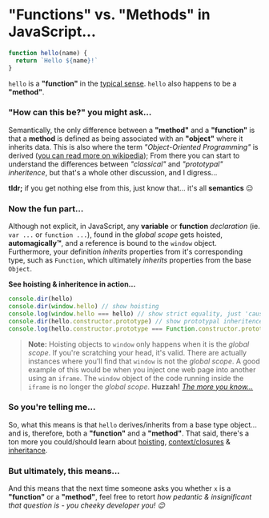 # "Functions" vs. "Methods" in JavaScript...

```javascript
function hello(name) {
  return `Hello ${name}!`
}
````

`hello` is a **"function"** in the [typical sense](https://www.cs.utah.edu/~germain/PPS/Topics/functions.html). `hello` also happens to be a **"method"**.

### "How can this be?" you might ask...

Semantically, the only difference between a **"method"** and a **"function"** is that a **method** is defined as being associated with an **"object"** where it inherits data. This is also where the term *"Object-Oriented Programming"* is derived ([you can read more on wikipedia](https://en.wikipedia.org/wiki/Method_(computer_programming))); From there you can start to understand the differences between *"classical"* and *"prototypal"* *inheritence*, but that's a whole other discussion, and I digress... 

**tldr;** if you get nothing else from this, just know that... it's all **semantics** 😑

### Now the fun part...

Although not explicit, in JavaScript, any **variable** or **function** *declaration* (ie. `var ...` or `function ...`), found in the *global scope* gets hoisted, **automagically™**, and a reference is bound to the `window` object. Furthermore, your definition *inherits* properties from it's corresponding type, such as `Function`, which ultimately *inherits* properties from the base `Object`.

**See hoisting & inheritence in action...**

```javascript
console.dir(hello)
console.dir(window.hello) // show hoisting
console.log(window.hello === hello) // show strict equality, just 'cause
console.dir(hello.constructor.prototype) // show prototypal inheritence from `Function`
console.log(hello.constructor.prototype === Function.constructor.prototype) // show strict equality, just 'cause
````

> **Note:** Hoisting objects to `window` only happens when it is the *global scope*. If you're scratching your head, it's valid. There are actually instances where you'll find that `window` is not the *global scope*. A good example of this would be when you inject one web page into another using an `iframe`. The `window` object of the code running inside the `iframe` is no longer the *global scope*. **Huzzah!** *[The more you know...](https://www.youtube.com/watch?v=GD6qtc2_AQA)*

### So you're telling me...

So, what this means is that `hello` derives/inherits from a base type object... and is, therefore, both a **"function"** and a **"method"**. That said, there's a ton more you could/should learn about [hoisting](https://developer.mozilla.org/en-US/docs/Glossary/Hoisting), [context/closures](https://developer.mozilla.org/en-US/docs/Web/JavaScript/Reference/Operators/this) & [inheritance](https://developer.mozilla.org/en-US/docs/Learn/JavaScript/Objects/Inheritance).

### But ultimately, this means...

And this means that the next time someone asks you whether `x` is a **"function"** or a **"method"**, feel free to retort *how pedantic & insignificant that question is - you cheeky developer you! :wink:*
